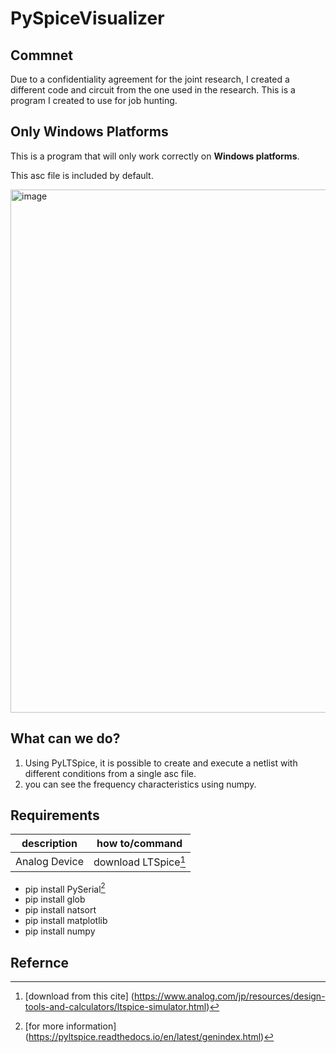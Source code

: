 
# PySpiceVisualizer

## Commnet
Due to a confidentiality agreement for the joint research, I created a different code and circuit from the one used in the research. This is a program I created to use for job hunting.

## Only Windows Platforms
This is a program that will only work correctly on **Windows platforms**.

This asc file is included by default.

<img width="837" alt="image" src="https://github.com/yamanaka-ken/PySpiceVisualizer/assets/129924234/c3ea6aba-365b-426f-902f-a77b4d69405d">

## What can we do?
1. Using PyLTSpice, it is possible to create and execute a netlist with different conditions from a single asc file.
2. you can see the frequency characteristics using numpy.

## Requirements
| description | how to/command |
| ---- | ---- |
| Analog Device| download LTSpice[^1] |
* pip install PySerial[^2]
* pip install glob
* pip install natsort
* pip install matplotlib
* pip install numpy

## Refernce
[^1]: [download from this cite] (https://www.analog.com/jp/resources/design-tools-and-calculators/ltspice-simulator.html)
[^2]: [for more information] (https://pyltspice.readthedocs.io/en/latest/genindex.html) 